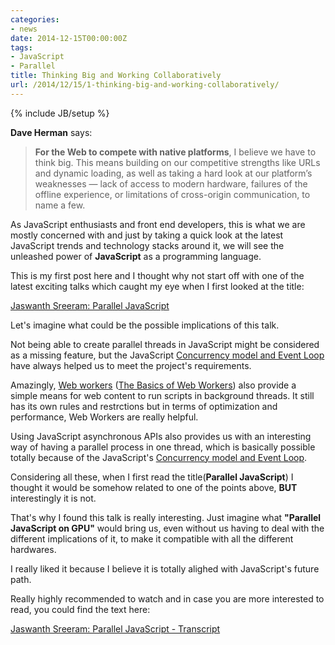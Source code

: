 ```yaml
---
categories:
- news
date: 2014-12-15T00:00:00Z
tags:
- JavaScript
- Parallel
title: Thinking Big and Working Collaboratively
url: /2014/12/15/1-thinking-big-and-working-collaboratively/
---
```


{% include JB/setup %}

**Dave Herman** says:

> **For the Web to compete with native platforms**, I believe we have to think big. This means building on our competitive strengths like URLs and dynamic loading, as well as taking a hard look at our platform’s weaknesses — lack of access to modern hardware, failures of the offline experience, or limitations of cross-origin communication, to name a few.

As JavaScript enthusiasts and front end developers, this is what we are mostly concerned with and just by taking a quick look at the latest JavaScript trends and technology stacks around it, we will see the unleashed power of **JavaScript** as a programming language.

This is my first post here and I thought why not start off with one of the latest exciting talks which caught my eye when I first looked at the title:

[Jaswanth Sreeram: Parallel JavaScript](https://www.youtube.com/watch?v=Ls27mCiYsQo)

Let's imagine what could be the possible implications of this talk.

Not being able to create parallel threads in JavaScript might be considered as a missing feature, but the JavaScript [Concurrency model and Event Loop](https://developer.mozilla.org/en-US/docs/Web/JavaScript/Guide/EventLoop) have always helped us to meet the project's requirements.

Amazingly, [Web workers](https://developer.mozilla.org/en-US/docs/Web/Guide/Performance/Using_web_workers) ([The Basics of Web Workers](http://www.html5rocks.com/en/tutorials/workers/basics/#toc-enviornment-subworkers)) also provide a simple means for web content to run scripts in background threads. It still has its own rules and restrctions but in terms of optimization and performance, Web Workers are really helpful.

Using JavaScript asynchronous APIs also provides us with an interesting way of having a parallel process in one thread, which is basically possible totally because of the JavaScript's [Concurrency model and Event Loop](https://developer.mozilla.org/en-US/docs/Web/JavaScript/Guide/EventLoop).

Considering all these, when I first read the title(**Parallel JavaScript**) I thought it would be somehow related to one of the points above, **BUT** interestingly it is not.

That's why I found this talk is really interesting. Just imagine what **"Parallel JavaScript on GPU"** would bring us, even without us having to deal with the different implications of it, to make it compatible with all the different hardwares.

I really liked it because I believe it is totally alighed with JavaScript's future path.

Really highly recommended to watch and in case you are more interested to read, you could find the text here:

[Jaswanth Sreeram: Parallel JavaScript - Transcript](http://2014.jsconf.eu/speakers/jaswanth-sreeram-parallel-javascript.html)